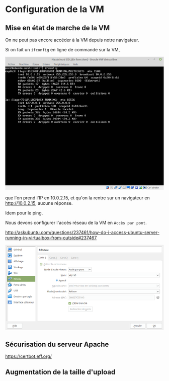 # Configuration de la VM

## Mise en état de marche de la VM

On ne peut pas encore accéder à la VM depuis notre navigateur.

Si on fait un `ifconfig` en ligne de commande sur la VM, 

![](ifconfig.png)

que l'on prend l'IP en 10.0.2.15, 
et qu'on la rentre sur un navigateur en http://10.0.2.15, aucune réponse.

Idem pour le ping.

Nous devons configurer l'accès réseau de la VM en `Accès par pont`.

<http://askubuntu.com/questions/237461/how-do-i-access-ubuntu-server-running-in-virtualbox-from-outside#237467>

![Network as a bridge](virtual-box-reseau-bridge.png)

## Sécurisation du serveur Apache

https://certbot.eff.org/

## Augmentation de la taille d'upload

